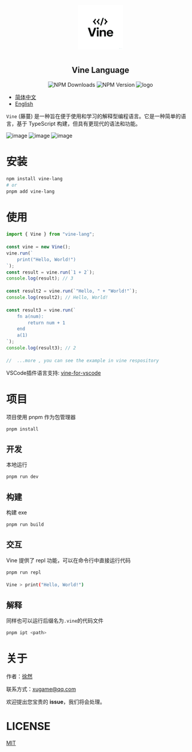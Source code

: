 <p align="center">
<img alt="logo" src="./docs/public/Vine.png" width="120" style="margin-bottom: 10px;">
</p>

<h2 align="center">Vine Language</h2>

<p align="center">
<img alt="NPM Downloads" src="https://img.shields.io/npm/dm/vine-lang">
<img alt="NPM Version" src="https://img.shields.io/npm/v/vine-lang">
<img alt="logo" src="https://img.shields.io/badge/license-MIT-blue.svg">
</p>

- [简体中文](./README_CN.md)
- [English](./README.md)

`Vine` (藤蔓) 是一种旨在便于使用和学习的解释型编程语言。它是一种简单的语言，基于 TypeScript 构建，但具有更现代的语法和功能。

<img width="300"  alt="image" src="https://github.com/user-attachments/assets/404b5727-198d-4a49-be55-af4ed1d5e188" />
<img  width="260" alt="image" src="https://github.com/user-attachments/assets/c7cdbcb1-6cd5-47ae-95d4-cd9f023bcbac" />
<img width="200"  alt="image" src="https://github.com/user-attachments/assets/bca31030-00f2-4a1e-941e-70cf0e80fe2c" />

# 安装

```bash
npm install vine-lang
# or
pnpm add vine-lang
```

# 使用

```ts
import { Vine } from "vine-lang";

const vine = new Vine();
vine.run(`
    print("Hello, World!")
`);
const result = vine.run(`1 + 2`);
console.log(result); // 3

const result2 = vine.run(`"Hello, " + "World!"`);
console.log(result2); // Hello, World!

const result3 = vine.run(`
    fn a(num):
        return num + 1
    end
    a(1)
`);
console.log(result3); // 2

//  ...more , you can see the example in vine respository
```

VSCode插件语言支持: [vine-for-vscode](https://github.com/xiaoxustudio/vine-for-vscode)

# 项目

项目使用 pnpm 作为包管理器

```bash
pnpm install
```

## 开发

本地运行

```bash
pnpm run dev
```

## 构建

构建 exe

```bash
pnpm run build
```

## 交互

Vine 提供了 repl 功能，可以在命令行中直接运行代码

```bash
pnpm run repl

Vine > print("Hello, World!")
```

## 解释

同样也可以运行后缀名为`.vine`的代码文件

```bash
pnpm ipt <path>
```

# 关于

作者：[徐然](https://github.com/xiaoxustudio)

联系方式：[xugame@qq.com](emailto://xugame@qq.com)

欢迎提出您宝贵的 **issue**，我们将会处理。

# LICENSE

[MIT](./LICENSE)
